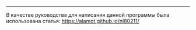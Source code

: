 -----------------------------
В качестве руководства для написания данной программы была использована статья:
https://alamot.github.io/nl80211/

